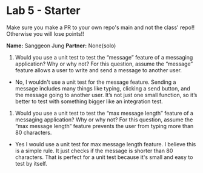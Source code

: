 # Lab 5 - Starter
Make sure you make a PR to your own repo's main and not the class' repo!! Otherwise you will lose points!!

**Name:** Sanggeon Jung
**Partner:** None(solo)


 1) Would you use a unit test to test the “message” feature of a messaging application? Why or why not? For this question, assume the “message” feature allows a user to write and send a message to another user.

- No, I wouldn't use a unit test for the message feature. Sending a message includes many things like typing, clicking a send button, and the message going to another user. It’s not just one small function, so it’s better to test with something bigger like an integration test.


1) Would you use a unit test to test the “max message length” feature of a messaging application? Why or why not? For this question, assume the “max message length” feature prevents the user from typing more than 80 characters.

- Yes I would use a unit test for max message length feature. I believe this is a simple rule. It just checks if the message is shorter than 80 characters. That is perfect for a unit test because it's small and easy to test by itself.